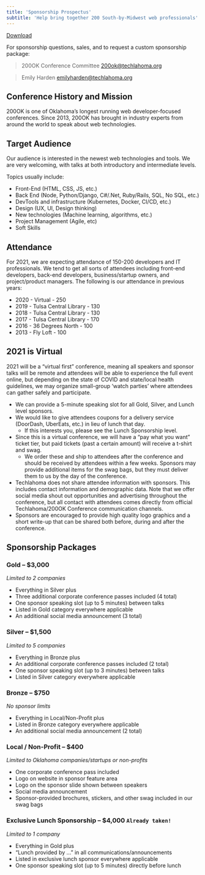 ```yaml
---
title: 'Sponsorship Prospectus'
subtitle: 'Help bring together 200 South-by-Midwest web professionals'
---
```


<div class="; text-center md:float-right"><a href="/sponsorship/200OK-Sponsorship-Prospectus-2021.pdf" class="inline-block bg-green-500 hover:bg-green-700 hover:no-underline text-white font-bold py-4 px-8 rounded text-2xl" title="Download as PDF (102KB)">Download <i class="fas fa-file-pdf ; ml-2"></i></a></div>

For sponsorship questions, sales, and to request a custom sponsorship package:

> 200OK Conference Committee
> 200ok@techlahoma.org

> Emily Harden
> emilyharden@techlahoma.org


## Conference History and Mission

200OK is one of Oklahoma’s longest running web developer-focused conferences. Since 2013, 200OK has brought in industry experts from around the world to speak about web technologies. 

## Target Audience

Our audience is interested in the newest web technologies and tools. We are very welcoming, with talks at both introductory and intermediate levels. 

Topics usually include:

- Front-End (HTML, CSS, JS, etc.)
- Back End (Node, Python/Django, C#/.Net, Ruby/Rails, SQL, No SQL, etc.)
- DevTools and infrastructure (Kubernetes, Docker, CI/CD, etc.)
- Design (UX, UI, Design thinking)
- New technologies (Machine learning, algorithms, etc.) 
- Project Management (Agile, etc)
- Soft Skills

## Attendance

For 2021, we are expecting attendance of 150-200 developers and IT professionals.  We tend to get all sorts of attendees including front-end developers, back-end developers, business/startup owners, and project/product managers. The following is our attendance in previous years:

- 2020 - Virtual - 250
- 2019 - Tulsa Central Library - 130
- 2018 - Tulsa Central Library - 130
- 2017 - Tulsa Central Library - 170
- 2016 - 36 Degrees North - 100
- 2013 - Fly Loft - 100

## 2021 is Virtual

2021 will be a “virtual first” conference, meaning all speakers and sponsor talks will be remote and attendees will be able to experience the full event online, but depending on the state of COVID and state/local health guidelines, we may organize small-group ‘watch parties’ where attendees can gather safely and participate.

- We can provide a 5-minute speaking slot for all Gold, Silver, and Lunch level sponsors.
- We would like to give attendees coupons for a delivery service (DoorDash, UberEats, etc.) in lieu of lunch that day.
  - If this interests you, please see the Lunch Sponsorship level.
- Since this is a virtual conference, we will have a “pay what you want” ticket tier, but paid tickets (past a certain amount) will receive a t-shirt and swag.
  - We order these and ship to attendees after the conference and should be received by attendees within a few weeks. Sponsors may provide additional items for the swag bags, but they must deliver them to us by the day of the conference.
- Techlahoma does not share attendee information with sponsors. This includes contact information and demographic data. Note that we offer social media shout out opportunities and advertising throughout the conference, but all contact with attendees comes directly from official Techlahoma/200OK Conference communication channels. 
- Sponsors are encouraged to provide high quality logo graphics and a short write-up that can be shared both before, during and after the conference. 


## Sponsorship Packages

### Gold – $3,000
*Limited to 2 companies*
- Everything in Silver plus
- Three additional corporate conference passes included (4 total)
- One sponsor speaking slot (up to 5 minutes) between talks
- Listed in Gold category everywhere applicable
- An additional social media announcement (3 total)

### Silver – $1,500
*Limited to 5 companies*
- Everything in Bronze plus
- An additional corporate conference passes included (2 total)
- One sponsor speaking slot (up to 3 minutes) between talks
- Listed in Silver category everywhere applicable

### Bronze – $750
*No sponsor limits*
- Everything in Local/Non-Profit plus
- Listed in Bronze category everywhere applicable
- An additional social media announcement (2 total)

### Local / Non-Profit – $400
*Limited to Oklahoma companies/startups or non-profits*
- One corporate conference pass included
- Logo on website in sponsor feature area
- Logo on the sponsor slide shown between speakers
- Social media announcement
- Sponsor-provided brochures, stickers, and other swag included in our swag bags

### Exclusive Lunch Sponsorship – $4,000 `Already taken!`
*Limited to 1 company*
- Everything in Gold plus
- “Lunch provided by …” in all communications/announcements
- Listed in exclusive lunch sponsor everywhere applicable
- One sponsor speaking slot (up to 5 minutes) directly before lunch
